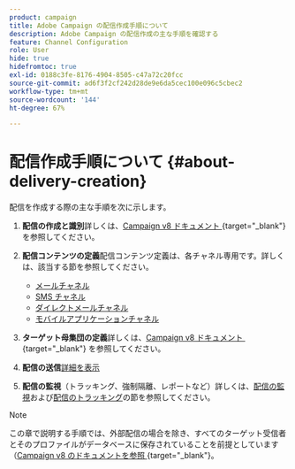```yaml
---
product: campaign
title: Adobe Campaign の配信作成手順について
description: Adobe Campaign の配信作成の主な手順を確認する
feature: Channel Configuration
role: User
hide: true
hidefromtoc: true
exl-id: 0188c3fe-8176-4904-8505-c47a72c20fcc
source-git-commit: ad6f3f2cf242d28de9e6da5cec100e096c5cbec2
workflow-type: tm+mt
source-wordcount: '144'
ht-degree: 67%

---
```


# 配信作成手順について {#about-delivery-creation}

配信を作成する際の主な手順を次に示します。

1. **配信の作成と識別**&#x200B;詳しくは、[Campaign v8 ドキュメント &#x200B;](https://experienceleague.adobe.com/docs/campaign/campaign-v8/send/create-message.html?lang=ja#create-the-delivery){target="_blank"} を参照してください。

1. **配信コンテンツの定義**&#x200B;配信コンテンツ定義は、各チャネル専用です。詳しくは、該当する節を参照してください。

   * [メールチャネル](defining-the-email-content.md)
   * [SMS チャネル](sms-create.md#defining-the-sms-content)
   * [ダイレクトメールチャネル](defining-the-direct-mail-content.md)
   * [モバイルアプリケーションチャネル](about-mobile-app-channel.md)

1. **ターゲット母集団の定義**&#x200B;詳しくは、[Campaign v8 ドキュメント &#x200B;](https://experienceleague.adobe.com/docs/campaign/campaign-v8/send/create-message#target-population.html){target="_blank"} を参照してください。

1. **配信の送信**&#x200B;[詳細を表示](steps-sending-the-delivery.md)

1. **配信の監視**（トラッキング、強制隔離、レポートなど）詳しくは、[配信の監視](about-delivery-monitoring.md)および[配信のトラッキング](about-message-tracking.md)の節を参照してください。

>[!NOTE]
>
>この章で説明する手順では、外部配信の場合を除き、すべてのターゲット受信者とそのプロファイルがデータベースに保存されていることを前提としています（[Campaign v8 のドキュメントを参照 &#x200B;](https://experienceleague.adobe.com/docs/campaign/campaign-v8/send/create-message.html#selecting-external-recipients){target="_blank"}。
